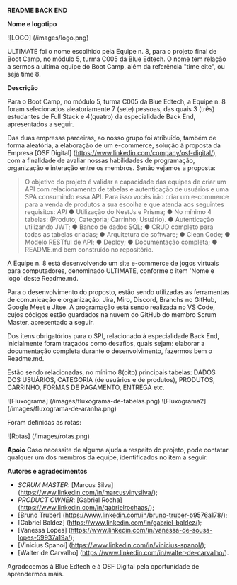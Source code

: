 **README BACK END**

**Nome e logotipo**

![LOGO] (/images/logo.png)

ULTIMATE foi o nome escolhido pela Equipe n. 8, para o projeto final de Boot Camp, no módulo 5, turma C005 da Blue Edtech. O nome tem relação a sermos a ultima equipe do Boot Camp, além da referência "time eite", ou seja time 8.

**Descrição**

Para o Boot Camp, no módulo 5, turma C005 da Blue Edtech, a Equipe n. 8 foram selecionados aleatoriamente 7 (sete) pessoas, das quais 3 (três) estudantes de Full Stack e 4(quatro) da especialidade Back End, apresentados a seguir.

Das duas empresas parceiras, ao nosso grupo foi atribuído, também de forma aleatória, a elaboração de um e-commerce, solução à proposta da Empresa [OSF Digital] (https://www.linkedin.com/company/osf-digital/), com a finalidade de avaliar nossas habilidades de programação, organização e interação entre os membros. Senão vejamos a proposta:

> O objetivo do projeto é validar a capacidade das equipes de criar um API com relacionamento de tabelas e autenticação de usuários e uma SPA consumindo essa API. Para isso vocês irão criar um e-commerce para a venda de produtos a sua escolha e que atenda aos seguintes requisitos:
> *API*
> ● Utilização do NestJs e Prisma;
> ● No mínimo 4 tabelas: (Produto; Categoria; Carrinho; Usuário).
> ● Autenticação utilizando JWT;
> ● Banco de dados SQL;
> ● CRUD completo para todas as tabelas criadas;
> ● Arquitetura de software;
> ● Clean Code;
> ● Modelo RESTful de API;
> ● Deploy;
> ● Documentação completa;
> ● README.md bem construído no repositório.

A Equipe n. 8 está desenvolvendo um site e-commerce de jogos virtuais para computadores, denominado ULTIMATE, conforme o item 'Nome e logo' deste Readme.md.

Para o desenvolvimento do proposto, estão sendo utilizadas as ferramentas de comunicação e organização: Jira, Miro, Discord, Branchs no GitHub, Google Meet e Jitse. A programação está sendo realizada no VS Code, cujos códigos estão guardados na nuvem do GitHub do membro Scrum Master, apresentado a seguir.

Dos itens obrigatórios para o SPI, relacionado à especialidade Back End, inicialmente foram traçados como desafios, quais sejam: elaborar a documentação completa durante o desenvolvimento, fazermos bem o Readme.md.

Estão sendo relacionadas, no mínimo 8(oito) principais tabelas: DADOS DOS USUÁRIOS, CATEGORIA (de usuários e de produtos), PRODUTOS, CARRINHO, FORMAS DE PAGAMENTO, ENTREGA etc.

![Fluxograma] (/images/fluxograma-de-tabelas.png)
![Fluxograma2] (/images/fluxograma-de-aranha.png)

Foram definidas as rotas:

![Rotas] (/images/rotas.png)


**Apoio**
Caso necessite de alguma ajuda a respeito do projeto, pode contatar qualquer um dos membros da equipe, identificados no item a seguir.


**Autores e agradecimentos**
- *SCRUM MASTER*: [Marcus Silva] (https://www.linkedin.com/in/marcusvinysilva/);
- *PRODUCT OWNER*: [Gabriel Rocha] (https://www.linkedin.com/in/gabrielrochaas/);
- [Bruno Truber] (https://www.linkedin.com/in/bruno-truber-b9576a178/);
- [Gabriel Baldez] (https://www.linkedin.com/in/gabriel-baldez/);
- [Vanessa Lopes] (https://www.linkedin.com/in/vanessa-de-sousa-lopes-59937a19a/);
- [Vinicius Spanol] (https://www.linkedin.com/in/vinicius-spanol/);
- [Walter de Carvalho] (https://www.linkedin.com/in/walter-de-carvalho/).

Agradecemos à Blue Edtech e à OSF Digital pela oportunidade de aprendermos mais. 
